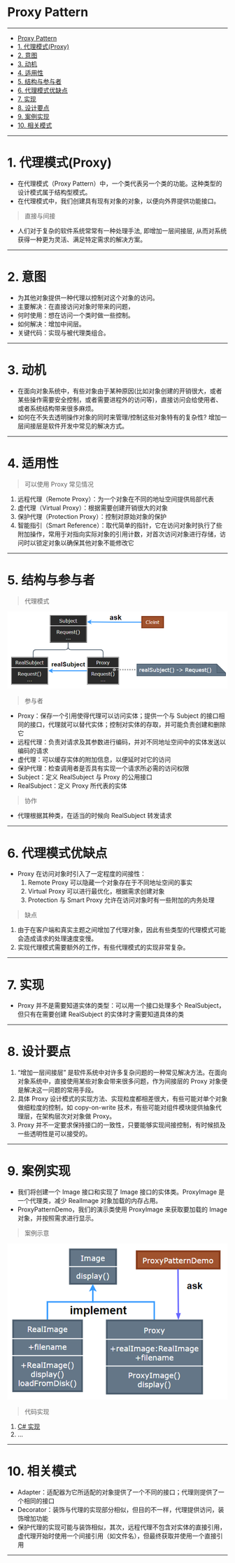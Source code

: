 # Proxy Pattern

---

- [Proxy Pattern](#proxy-pattern)
- [1. 代理模式(Proxy)](#1-代理模式proxy)
- [2. 意图](#2-意图)
- [3. 动机](#3-动机)
- [4. 适用性](#4-适用性)
- [5. 结构与参与者](#5-结构与参与者)
- [6. 代理模式优缺点](#6-代理模式优缺点)
- [7. 实现](#7-实现)
- [8. 设计要点](#8-设计要点)
- [9. 案例实现](#9-案例实现)
- [10. 相关模式](#10-相关模式)

---
# 1. 代理模式(Proxy)

- 在代理模式（Proxy Pattern）中，一个类代表另一个类的功能。这种类型的设计模式属于结构型模式。
- 在代理模式中，我们创建具有现有对象的对象，以便向外界提供功能接口。

> 直接与间接

- 人们对于复杂的软件系统常常有一种处理手法, 即增加一层间接层, 从而对系统获得一种更为灵活、满足特定需求的解决方案。

---
# 2. 意图

- 为其他对象提供一种代理以控制对这个对象的访问。
- 主要解决：在直接访问对象时带来的问题，
- 何时使用：想在访问一个类时做一些控制。
- 如何解决：增加中间层。
- 关键代码：实现与被代理类组合。

---
# 3. 动机

- 在面向对象系统中，有些对象由于某种原因(比如对象创建的开销很大，或者某些操作需要安全控制，或者需要进程外的访问等)，直接访问会给使用者、或者系统结构带来很多麻烦。
- 如何在不失去透明操作对象的同时来管理/控制这些对象特有的复杂性? 增加一层间接层是软件开发中常见的解决方式。

---
# 4. 适用性

> 可以使用 Proxy 常见情况

1. 远程代理（Remote Proxy）：为一个对象在不同的地址空间提供局部代表
2. 虚代理（Virtual Proxy）：根据需要创建开销很大的对象
3. 保护代理（Protection Proxy）：控制对原始对象的保护
4. 智能指引（Smart Reference）：取代简单的指针，它在访问对象时执行了些附加操作，常用于对指向实际对象的引用计数，对首次访问对象进行存储，访问时以锁定对象以确保其他对象不能修改它

---
# 5. 结构与参与者

> 代理模式
    
  ![代理模式](img/代理模式设计.png)

> 参与者

- Proxy：保存一个引用使得代理可以访问实体；提供一个与 Subject 的接口相同的接口，代理就可以替代实体；控制对实体的存取，并可能负责创建和删除它
- 远程代理：负责对请求及其参数进行编码，并对不同地址空间中的实体发送以编码的请求
- 虚代理：可以缓存实体的附加信息，以便延时对它的访问
- 保护代理：检查调用者是否具有实现一个请求所必需的访问权限
- Subject：定义 RealSubject 与 Proxy 的公用接口
- RealSubject：定义 Proxy 所代表的实体

> 协作

- 代理根据其种类，在适当的时候向 RealSubject 转发请求

---
# 6. 代理模式优缺点

- Proxy 在访问对象时引入了一定程度的间接性：
  1. Remote Proxy 可以隐藏一个对象存在于不同地址空间的事实
  2. Virtual Proxy 可以进行最优化，根据需求创建对象
  3. Protection 与 Smart Proxy 允许在访问对象时有一些附加的内务处理

> 缺点

1. 由于在客户端和真实主题之间增加了代理对象，因此有些类型的代理模式可能会造成请求的处理速度变慢。 
2. 实现代理模式需要额外的工作，有些代理模式的实现非常复杂。

---
# 7. 实现

- Proxy 并不是需要知道实体的类型：可以用一个接口处理多个 RealSubject，但只有在需要创建 RealSubject 的实体时才需要知道具体的类 

---
# 8. 设计要点

1. “增加一层间接层” 是软件系统中对许多复杂问题的一种常见解决方法。在面向对象系统中，直接使用某些对象会带来很多问题，作为间接层的 Proxy 对象便是解决这一问题的常用手段。
2. 具体 Proxy 设计模式的实现方法、实现粒度都相差很大，有些可能对单个对象做细粒度的控制，如 copy-on-write 技术，有些可能对组件模块提供抽象代理层，在架构层次对对象做 Proxy。
3. Proxy 并不一定要求保持接口的一致性，只要能够实现间接控制，有时候损及一些透明性是可以接受的。

---
# 9. 案例实现

- 我们将创建一个 Image 接口和实现了 Image 接口的实体类。ProxyImage 是一个代理类，减少 RealImage 对象加载的内存占用。
- ProxyPatternDemo，我们的演示类使用 ProxyImage 来获取要加载的 Image 对象，并按照需求进行显示。

> 案例示意

  ![案例](./img/代理模式案例.png)

> 代码实现

1. [C# 实现](/【设计模式】程序参考/DesignPatterns%20For%20CSharp/Structural%20Patterns/Proxy/Proxy.cs)
2. ...

---
# 10. 相关模式

- Adapter：适配器为它所适配的对象提供了一个不同的接口；代理则提供了一个相同的接口
- Decorator：装饰与代理的实现部分相似，但目的不一样，代理提供访问，装饰增加功能
- 保护代理的实现可能与装饰相似，其次，远程代理不包含对实体的直接引用，虚代理开始时使用一个间接引用（如文件名），但最终获取并使用一个直接引用

---